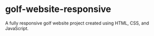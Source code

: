 # golf-website-responsive
A fully responsive golf website project created using HTML, CSS, and JavaScript.
